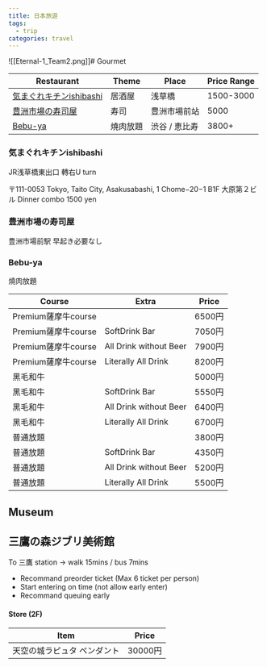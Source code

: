 ```yaml
---
title: 日本旅遊
tags:
  - trip
categories: travel
---
```

![[Eternal-1_Team2.png]]# Gourmet

| Restaurant                            | Theme | Place    | Price Range |
| ------------------------------------- | ----- | -------- | ----------- |
| [気まぐれキチンishibashi](#気まぐれキチンishibashi) | 居酒屋   | 浅草橋      | 1500-3000   |
| [豊洲市場の寿司屋](#豊洲市場の寿司屋)                 | 寿司    | 豊洲市場前站   | 5000        |
| [Bebu-ya](#Bebu-ya)                   | 燒肉放題  | 渋谷 / 恵比寿 | 3800+       |
### 気まぐれキチンishibashi

JR浅草橋東出口 轉右U turn

〒111-0053 Tokyo, Taito City, Asakusabashi, 1 Chome−20−1 B1F 大原第２ビル
Dinner combo 1500 yen

### 豊洲市場の寿司屋

豊洲市場前駅
早起き必要なし

### Bebu-ya
燒肉放題

| Course           | Extra                  | Price |
| ---------------- | ---------------------- | ----- |
| Premium薩摩牛course |                        | 6500円 |
| Premium薩摩牛course | SoftDrink Bar          | 7050円 |
| Premium薩摩牛course | All Drink without Beer | 7900円 |
| Premium薩摩牛course | Literally All Drink    | 8200円 |
| 黑毛和牛             |                        | 5000円 |
| 黑毛和牛             | SoftDrink Bar          | 5550円 |
| 黑毛和牛             | All Drink without Beer | 6400円 |
| 黑毛和牛             | Literally All Drink    | 6700円 |
| 普通放題             |                        | 3800円 |
| 普通放題             | SoftDrink Bar          | 4350円 |
| 普通放題             | All Drink without Beer | 5200円 |
| 普通放題             | Literally All Drink    | 5500円 |

## Museum
## 三鷹の森ジブリ美術館
To 三鷹 station → walk 15mins / bus 7mins
- Recommand preorder ticket (Max 6 ticket per person)
- Start entering on time (not allow early enter)
- Recommand queuing early

#### Store (2F)

| Item           | Price  |
| -------------- | ------ |
| 天空の城ラピュタ ペンダント | 30000円 |
